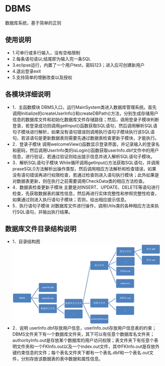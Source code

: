 # DBMS
数据库系统，基于简单的正则

## 使用说明
* 1.可单行或多行输入，没有空格限制
* 2.每条语句请以;结尾即为输入完一条SQL
* 3.eclipse运行，内置了一个用户test，密码123；进入后可创建新用户
* 4.退出登录exit
* 5.支持简单的增删改查以及授权

## 各模块详细说明
* 1．主函数模块
DBMS入口，运行MainSystem类进入数据库管理系统。首先调用Initialize的createUserInfo()和createDBPath()方法，分别生成存储用户信息的数据库文件和初始化数据库文件存储路径；然后，调用登录子模块判断登录，若登录成功则调用getInput()函数获取SQL语句，然后调用解析SQL语句子模块进行解析，如果没有语句错误则调用执行语句子模块执行该SQL语句，若该语句是更新数据表则需要先通过数据表检查更新子模块，才能执行。
* 2．登录子模块
调用welcomeView()函数显示登录界面，并记录输入的登录名和密码，然后调用UserInfo类的isLogin()函数获取userInfo.dbf文件中的用户信息，进行验证，若通过验证则给出提示信息并进入解析SQL语句子模块。
* 3．解析SQL语句子模块
While循环调用getInput()方法获取SQL语句，并调用praseSQL()方法解析出操作类型，然后调用相应方法解析和检查错误，如果没有语句错误再进行权限检查，若通过检查则进入语句执行模块；此外如果是对数据表更新，则在执行之前需要调用CheckData类的相应方法检查。
* 4．数据表检查更新子模块
主要是对INSERT、UPDATE、DELETE等语句进行检查，先获取数据表的属性信息，然后再进行实体完整性和参照完整性检查，如果通过则进入执行语句子模块；否则，给出相应提示信息。
* 5．执行语句子模块
对数据库文件进行操作，调用Utils类的各种相应方法来执行SQL语句，并输出执行结果。

## 数据库文件目录结构说明
* 1．目录结构图 
![目录结构图 ](https://github.com/zmdgg/DBMS/blob/master/dic.png)
* 2．说明
userInfo.dbf存放用户信息，userInfo.out存放用户信息表的约束；DBMS文件夹下有一个数据库文件夹，其下可以有任意个数据库名文件夹；authorityInfo.out是存放某个数据库的用户访问权限；表文件夹下有任意个表明文件夹和一个FKInfo.out以及一个index.out文件，其中FKInfo.out是存放外键约束信息的文件；每个表名文件夹下都有一个表名.dbf和一个表名.out文件，分别存放该数据表的表中数据和属性信息。
